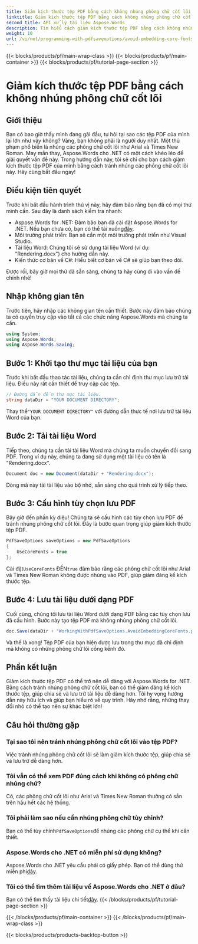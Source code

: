 ```yaml
---
title: Giảm kích thước tệp PDF bằng cách không nhúng phông chữ cốt lõi
linktitle: Giảm kích thước tệp PDF bằng cách không nhúng phông chữ cốt lõi
second_title: API xử lý tài liệu Aspose.Words
description: Tìm hiểu cách giảm kích thước tệp PDF bằng cách không nhúng phông chữ cốt lõi bằng Aspose.Words cho .NET. Làm theo hướng dẫn từng bước của chúng tôi để tối ưu hóa tệp PDF của bạn.
weight: 10
url: /vi/net/programming-with-pdfsaveoptions/avoid-embedding-core-fonts/
---
```


{{< blocks/products/pf/main-wrap-class >}}
{{< blocks/products/pf/main-container >}}
{{< blocks/products/pf/tutorial-page-section >}}

# Giảm kích thước tệp PDF bằng cách không nhúng phông chữ cốt lõi

## Giới thiệu

Bạn có bao giờ thấy mình đang gãi đầu, tự hỏi tại sao các tệp PDF của mình lại lớn như vậy không? Vâng, bạn không phải là người duy nhất. Một thủ phạm phổ biến là nhúng các phông chữ cốt lõi như Arial và Times New Roman. May mắn thay, Aspose.Words cho .NET có một cách khéo léo để giải quyết vấn đề này. Trong hướng dẫn này, tôi sẽ chỉ cho bạn cách giảm kích thước tệp PDF của mình bằng cách tránh nhúng các phông chữ cốt lõi này. Hãy cùng bắt đầu ngay!

## Điều kiện tiên quyết

Trước khi bắt đầu hành trình thú vị này, hãy đảm bảo rằng bạn đã có mọi thứ mình cần. Sau đây là danh sách kiểm tra nhanh:

-  Aspose.Words for .NET: Đảm bảo bạn đã cài đặt Aspose.Words for .NET. Nếu bạn chưa có, bạn có thể tải xuống[đây](https://releases.aspose.com/words/net/).
- Môi trường phát triển: Bạn sẽ cần một môi trường phát triển như Visual Studio.
- Tài liệu Word: Chúng tôi sẽ sử dụng tài liệu Word (ví dụ: "Rendering.docx") cho hướng dẫn này.
- Kiến thức cơ bản về C#: Hiểu biết cơ bản về C# sẽ giúp bạn theo dõi.

Được rồi, bây giờ mọi thứ đã sẵn sàng, chúng ta hãy cùng đi vào vấn đề chính nhé!

## Nhập không gian tên

Trước tiên, hãy nhập các không gian tên cần thiết. Bước này đảm bảo chúng ta có quyền truy cập vào tất cả các chức năng Aspose.Words mà chúng ta cần.

```csharp
using System;
using Aspose.Words;
using Aspose.Words.Saving;
```

## Bước 1: Khởi tạo thư mục tài liệu của bạn

Trước khi bắt đầu thao tác tài liệu, chúng ta cần chỉ định thư mục lưu trữ tài liệu. Điều này rất cần thiết để truy cập các tệp.

```csharp
// Đường dẫn đến thư mục tài liệu.
string dataDir = "YOUR DOCUMENT DIRECTORY";
```

 Thay thế`"YOUR DOCUMENT DIRECTORY"` với đường dẫn thực tế nơi lưu trữ tài liệu Word của bạn.

## Bước 2: Tải tài liệu Word

Tiếp theo, chúng ta cần tải tài liệu Word mà chúng ta muốn chuyển đổi sang PDF. Trong ví dụ này, chúng ta đang sử dụng một tài liệu có tên là "Rendering.docx".

```csharp
Document doc = new Document(dataDir + "Rendering.docx");
```

Dòng mã này tải tài liệu vào bộ nhớ, sẵn sàng cho quá trình xử lý tiếp theo.

## Bước 3: Cấu hình tùy chọn lưu PDF

Bây giờ đến phần kỳ diệu! Chúng ta sẽ cấu hình các tùy chọn lưu PDF để tránh nhúng phông chữ cốt lõi. Đây là bước quan trọng giúp giảm kích thước tệp PDF.

```csharp
PdfSaveOptions saveOptions = new PdfSaveOptions
{
    UseCoreFonts = true
};
```

 Cài đặt`UseCoreFonts` ĐẾN`true` đảm bảo rằng các phông chữ cốt lõi như Arial và Times New Roman không được nhúng vào PDF, giúp giảm đáng kể kích thước tệp.

## Bước 4: Lưu tài liệu dưới dạng PDF

Cuối cùng, chúng tôi lưu tài liệu Word dưới dạng PDF bằng các tùy chọn lưu đã cấu hình. Bước này tạo tệp PDF mà không nhúng phông chữ cốt lõi.

```csharp
doc.Save(dataDir + "WorkingWithPdfSaveOptions.AvoidEmbeddingCoreFonts.pdf", saveOptions);
```

Và thế là xong! Tệp PDF của bạn hiện được lưu trong thư mục đã chỉ định mà không có những phông chữ lõi cồng kềnh đó.

## Phần kết luận

Giảm kích thước tệp PDF có thể trở nên dễ dàng với Aspose.Words for .NET. Bằng cách tránh nhúng phông chữ cốt lõi, bạn có thể giảm đáng kể kích thước tệp, giúp chia sẻ và lưu trữ tài liệu dễ dàng hơn. Tôi hy vọng hướng dẫn này hữu ích và giúp bạn hiểu rõ về quy trình. Hãy nhớ rằng, những thay đổi nhỏ có thể tạo nên sự khác biệt lớn!

## Câu hỏi thường gặp

### Tại sao tôi nên tránh nhúng phông chữ cốt lõi vào tệp PDF?
Việc tránh nhúng phông chữ cốt lõi sẽ làm giảm kích thước tệp, giúp chia sẻ và lưu trữ dễ dàng hơn.

### Tôi vẫn có thể xem PDF đúng cách khi không có phông chữ nhúng chứ?
Có, các phông chữ cốt lõi như Arial và Times New Roman thường có sẵn trên hầu hết các hệ thống.

### Tôi phải làm sao nếu cần nhúng phông chữ tùy chỉnh?
 Bạn có thể tùy chỉnh`PdfSaveOptions`để nhúng các phông chữ cụ thể khi cần thiết.

### Aspose.Words cho .NET có miễn phí sử dụng không?
 Aspose.Words cho .NET yêu cầu phải có giấy phép. Bạn có thể dùng thử miễn phí[đây](https://releases.aspose.com/).

### Tôi có thể tìm thêm tài liệu về Aspose.Words cho .NET ở đâu?
 Bạn có thể tìm thấy tài liệu chi tiết[đây](https://reference.aspose.com/words/net/).
{{< /blocks/products/pf/tutorial-page-section >}}

{{< /blocks/products/pf/main-container >}}
{{< /blocks/products/pf/main-wrap-class >}}

{{< blocks/products/products-backtop-button >}}
